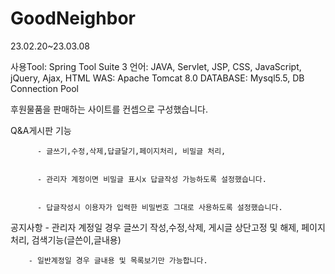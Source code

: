 # GoodNeighbor
23.02.20~23.03.08

사용Tool: Spring Tool Suite 3
언어: JAVA, Servlet, JSP, CSS, JavaScript, jQuery, Ajax, HTML
WAS: Apache Tomcat 8.0
DATABASE: Mysql5.5, DB Connection Pool

후원물품을 판매하는 사이트를 컨셉으로 구성했습니다.




Q&A게시판 기능 


          - 글쓰기,수정,삭제,답글달기,페이지처리, 비밀글 처리,
             
             
          - 관리자 계정이면 비밀글 표시x 답글작성 가능하도록 설정했습니다.
          
         
          - 답글작성시 이용자가 입력한 비밀번호 그대로 사용하도록 설정했습니다.




공지사항 - 관리자 계정일 경우 글쓰기 작성,수정,삭제, 게시글 상단고정 및 해제, 페이지처리, 검색기능(글쓴이,글내용)
        
        
        
        - 일반계정일 경우 글내용 및 목록보기만 가능합니다.
